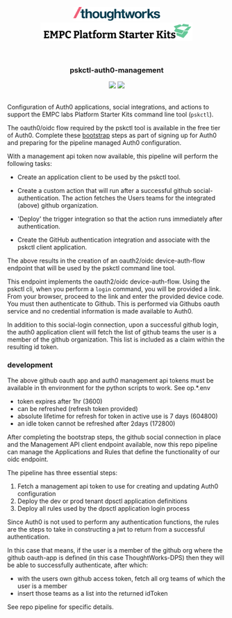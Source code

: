 <div align="center">
	<p>
		<img alt="Thoughtworks Logo" src="https://raw.githubusercontent.com/ThoughtWorks-DPS/static/master/thoughtworks_flamingo_wave.png?sanitize=true" width=200 />
    <br />
		<img alt="DPS Title" src="https://raw.githubusercontent.com/ThoughtWorks-DPS/static/master/EMPCPlatformStarterKitsImage.png?sanitize=true" width=350/>
	</p>
  <br />
  <h3>pskctl-auth0-management</h3>
    <a href="https://opensource.org/licenses/MIT"><img src="https://img.shields.io/github/license/ThoughtWorks-DPS/psk-aws-platform-vpc"></a> <a href="https://github.com"><img src="https://img.shields.io/badge/-social-blank.svg?style=social&logo=github"></a>
</div>
<br />

Configuration of Auth0 applications, social integrations, and actions to support the EMPC labs Platform Starter Kits command line tool (`pskctl`).  

The oauth0/oidc flow required by the pskctl tool is available in the free tier of Auth0. Complete these [bootstrap](doc/bootstrap.md) steps as part of signing up for Auth0 and preparing for the pipeline managed Auth0 configuration.  

With a management api token now available, this pipeline will perform the following tasks:

* Create an application client to be used by the pskctl tool. 

* Create a custom action that will run after a successful github social-authentication. The action fetches the Users teams for the integrated (above) github organization.  

* 'Deploy' the trigger integration so that the action runs immediately after authentication.

* Create the GitHub authentication integration and associate with the pskctl client application.

The above results in the creation of an oauth2/oidc device-auth-flow endpoint that will be used by the pskctl command line tool.

This endpoint implements the oauth2/oidc device-auth-flow. Using the pskctl cli, when you perform a `login` command, you will be provided a link. From your browser, proceed to the link and enter the provided device code. You must then authenticate to Github. This is performed via Githubs oauth service and no credential information is made available to Auth0.  

In addition to this social-login connection, upon a successful github login, the auth0 application client will fetch the list of github teams the user is a member of the github organization. This list is included as a claim within the resulting id token. 


### development

The above github oauth app and auth0 management api tokens must be available in th environment for the python scripts to work. See op.*.env  





- token expires after 1hr (3600)
- can be refreshed (refresh token provided)
- absolute lifetime for refresh for token in active use is 7 days (604800)
- an idle token cannot be refreshed after 2days (172800)







After completing the bootstrap steps, the github social connection in place and the Management API client endpoint available, now this repo pipeline can manage the Applications and Rules that define the functionality of our oidc endpoint.  

The pipeline has three essential steps:

1. Fetch a management api token to use for creating and updating Auth0 configuration
2. Deploy the dev or prod tenant dpsctl application definitions
3. Deploy all rules used by the dpsctl application login process

Since Auth0 is not used to perform any authentication functions, the rules are the steps to take in constructing a jwt to return from a successful authentication.  

In this case that means, if the user is a member of the github org where the github oauth-app is defined (in this case ThoughtWorks-DPS) then they will be able to successfully authenticate, after which:  

* with the users own github access token, fetch all org teams of which the user is a member
* insert those teams as a list into the returned idToken

See repo pipeline for specific details.  




